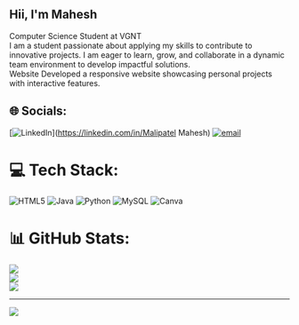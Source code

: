 ## Hii, I'm Mahesh
Computer Science Student at VGNT<br/>
I am a student passionate about applying my skills to contribute to innovative projects. I am eager to learn, grow, and collaborate in a dynamic team environment to develop impactful solutions.<br/>
Website
 Developed a responsive website showcasing personal projects with interactive
features.<br/>

## 🌐 Socials:
[![LinkedIn](https://img.shields.io/badge/LinkedIn-%230077B5.svg?logo=linkedin&logoColor=white)](https://linkedin.com/in/Malipatel Mahesh) [![email](https://img.shields.io/badge/Email-D14836?logo=gmail&logoColor=white)](mailto:maheshmalipatel4@gmail.com) 

# 💻 Tech Stack:
![HTML5](https://img.shields.io/badge/html5-%23E34F26.svg?style=for-the-badge&logo=html5&logoColor=white) ![Java](https://img.shields.io/badge/java-%23ED8B00.svg?style=for-the-badge&logo=openjdk&logoColor=white) ![Python](https://img.shields.io/badge/python-3670A0?style=for-the-badge&logo=python&logoColor=ffdd54) ![MySQL](https://img.shields.io/badge/mysql-4479A1.svg?style=for-the-badge&logo=mysql&logoColor=white) ![Canva](https://img.shields.io/badge/Canva-%2300C4CC.svg?style=for-the-badge&logo=Canva&logoColor=white)
# 📊 GitHub Stats:
![](https://github-readme-stats.vercel.app/api?username=mahesh&theme=merko&hide_border=false&include_all_commits=false&count_private=false)<br/>
![](https://nirzak-streak-stats.vercel.app/?user=mahesh&theme=merko&hide_border=false)<br/>
![](https://github-readme-stats.vercel.app/api/top-langs/?username=mahesh&theme=merko&hide_border=false&include_all_commits=false&count_private=false&layout=compact)

---
[![](https://visitcount.itsvg.in/api?id=mahesh&icon=0&color=0)](https://visitcount.itsvg.in)

<!-- Proudly created with GPRM ( https://gprm.itsvg.in ) -->
